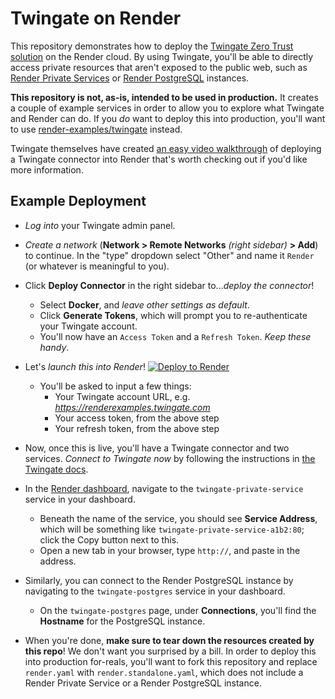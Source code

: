 # Twingate on Render
This repository demonstrates how to deploy the [Twingate Zero Trust solution](https://www.twingate.com) on the Render cloud. By using Twingate, you'll be able to directly access private resources that aren't exposed to the public web, such as [Render Private Services](https://render.com/docs/private-services) or [Render PostgreSQL](https://render.com/docs/databases) instances.

**This repository is not, as-is, intended to be used in production.** It creates a couple of example services in order to allow you to explore what Twingate and Render can do. If you _do_ want to deploy this into production, you'll want to use [render-examples/twingate](https://github.com/render-examples/twingate) instead.

Twingate themselves have created [an easy video walkthrough](https://www.youtube.com/watch?v=fUukhwxKDoc) of deploying a Twingate connector into Render that's worth checking out if you'd like more information.

## Example Deployment

- _Log into_ your Twingate admin panel.
- _Create a network_ (**Network > Remote Networks** _(right sidebar)_ **> Add**) to continue. In the "type" dropdown select "Other" and name it `Render` (or whatever is meaningful to you).
- Click **Deploy Connector** in the right sidebar to..._deploy the connector_!
  - Select **Docker**, and _leave other settings as default_.
  - Click **Generate Tokens**, which will prompt you to re-authenticate your Twingate account.
  - You'll now have an `Access Token` and a `Refresh Token`. _Keep these handy_.
- Let's _launch this into Render_! <a href="https://render.com/deploy?repo=https://github.com/render-examples/twingate-example/tree/main"><img src="https://render.com/images/deploy-to-render-button.svg" alt="Deploy to Render"></a>
  - You'll be asked to input a few things:
    - Your Twingate account URL, e.g. _https://renderexamples.twingate.com_
    - Your access token, from the above step
    - Your refresh token, from the above step
- Now, once this is live, you'll have a Twingate connector and two services. _Connect to Twingate now_ by following the instructions in [the Twingate docs](https://docs.twingate.com/docs/connect-to-twingate).
- In the [Render dashboard](https://dashboard.render.com/), navigate to the `twingate-private-service` service in your dashboard.
  - Beneath the name of the service, you should see **Service Address**, which will be something like `twingate-private-service-a1b2:80`; click the Copy button next to this.
  - Open a new tab in your browser, type `http://`, and paste in the address.
- Similarly, you can connect to the Render PostgreSQL instance by navigating to the `twingate-postgres` service in your dashboard.
  - On the `twingate-postgres` page, under **Connections**, you'll find the **Hostname** for the PostgreSQL instance.

- When you're done, **make sure to tear down the resources created by this repo**! We don't want you surprised by a bill. In order to deploy this into production for-reals, you'll want to fork this repository and replace `render.yaml` with `render.standalone.yaml`, which does not include a Render Private Service or a Render PostgreSQL instance.
